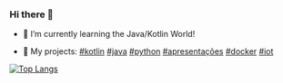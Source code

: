 ### Hi there 👋


- 🌱 I’m currently learning the Java/Kotlin World!

- 🔭 My projects: [#kotlin](https://github.com/brunohenriquepj?tab=repositories&q=%23kotlin) [#java](https://github.com/brunohenriquepj?tab=repositories&q=%23java) [#python](https://github.com/brunohenriquepj?tab=repositories&q=%23python) [#apresentações](https://github.com/brunohenriquepj?tab=repositories&q=%23presentations) [#docker](https://github.com/brunohenriquepj?tab=repositories&q=%23docker) [#iot](https://github.com/brunohenriquepj?tab=repositories&q=%23iot)

[![Top Langs](https://github-readme-stats.vercel.app/api/top-langs/?username=brunohenriquepj&hide=javascript,html,css&layout=compact)](https://github.com/brunohenriquepj/github-readme-stats)

<!--
**brunohenriquepj/brunohenriquepj** is a ✨ _special_ ✨ repository because its `README.md` (this file) appears on your GitHub profile.

Here are some ideas to get you started:

- 🔭 I’m currently working on ...
- 🌱 I’m currently learning ...
- 👯 I’m looking to collaborate on ...
- 🤔 I’m looking for help with ...
- 💬 Ask me about ...
- 📫 How to reach me: ...
- 😄 Pronouns: ...
- ⚡ Fun fact: ...
-->
